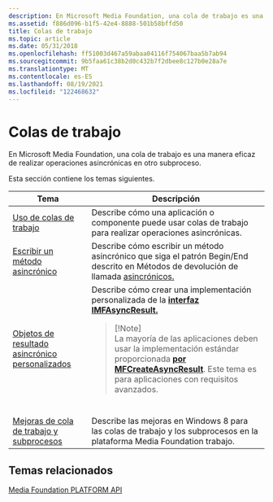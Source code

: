 ```yaml
---
description: En Microsoft Media Foundation, una cola de trabajo es una manera eficaz de realizar operaciones asincrónicas en otro subproceso.
ms.assetid: f886d096-b1f5-42e4-8888-501b58bffd50
title: Colas de trabajo
ms.topic: article
ms.date: 05/31/2018
ms.openlocfilehash: ff51003d467a59abaa04116f754067baa5b7ab94
ms.sourcegitcommit: 9b5faa61c38b2d0c432b7f2dbee8c127b0e28a7e
ms.translationtype: MT
ms.contentlocale: es-ES
ms.lasthandoff: 08/19/2021
ms.locfileid: "122468632"
---
```

# <a name="work-queues"></a>Colas de trabajo

En Microsoft Media Foundation, una cola de trabajo es una manera eficaz de realizar operaciones asincrónicas en otro subproceso.

Esta sección contiene los temas siguientes.




| Tema | Descripción | 
|-------|-------------|
| <a href="using-work-queues.md">Uso de colas de trabajo</a> | Describe cómo una aplicación o componente puede usar colas de trabajo para realizar operaciones asincrónicas. | 
| <a href="writing-an-asynchronous-method.md">Escribir un método asincrónico</a> | Describe cómo escribir un método asincrónico que siga el patrón Begin/End descrito en Métodos de devolución de llamada <a href="asynchronous-callback-methods.md">asincrónicos.</a> | 
| <a href="custom-asynchronous-result-objects.md">Objetos de resultado asincrónico personalizados</a> | Describe cómo crear una implementación personalizada de la <a href="/windows/desktop/api/mfobjects/nn-mfobjects-imfasyncresult"><strong>interfaz IMFAsyncResult.</strong></a><br /><blockquote>[!Note]<br />La mayoría de las aplicaciones deben usar la implementación estándar proporcionada <a href="/windows/desktop/api/mfapi/nf-mfapi-mfcreateasyncresult"><strong>por MFCreateAsyncResult</strong></a>. Este tema es para aplicaciones con requisitos avanzados.</blockquote><br /> | 
| <a href="media-foundation-work-queue-and-threading-improvements.md">Mejoras de cola de trabajo y subprocesos</a> | Describe las mejoras en Windows 8 para las colas de trabajo y los subprocesos en la plataforma Media Foundation trabajo.<br /> | 




 

## <a name="related-topics"></a>Temas relacionados

<dl> <dt>

[Media Foundation PLATFORM API](media-foundation-platform-apis.md)
</dt> </dl>

 

 




